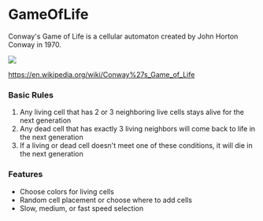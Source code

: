 # GameOfLife

Conway's Game of Life is a cellular automaton created by John Horton Conway in 1970.

![](GameOfLifeGIF.gif)

https://en.wikipedia.org/wiki/Conway%27s_Game_of_Life

### Basic Rules
  1. Any living cell that has 2 or 3 neighboring live cells stays alive for the next generation
  2. Any dead cell that has exactly 3 living neighbors will come back to life in the next generation
  3. If a living or dead cell doesn't meet one of these conditions, it will die in the next generation

### Features
  * Choose colors for living cells
  * Random cell placement or choose where to add cells
  * Slow, medium, or fast speed selection
